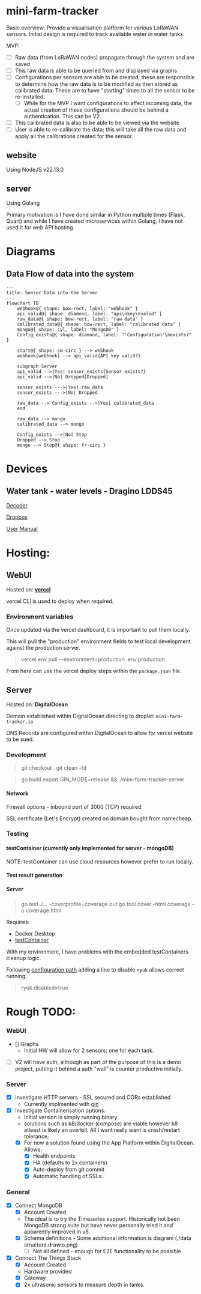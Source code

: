 # mini-farm-tracker

Basic overview:
Provide a visualisation platform for various LoRaWAN sensors.
Initial design is required to track available water in water tanks.

MVP:

- [ ] Raw data (from LoRaWAN nodes) propagate through the system and are saved.
- [ ] This raw data is able to be queried from and displayed via graphs
- [ ] Configurations per sensors are able to be created; these are responsible to determine how the raw data is to be modified as then stored as calibrated data. These are to have "starting" times to all the sensor to be re-installed.
  - [ ] While for the MVP I want configurations to affect incoming data, the actual creation of these configurations should be behind a authentication. This can be V2.
- [ ] This calibrated data is also to be able to be viewed via the website
- [ ] User is able to re-calibrate the data; this will take all the raw data and apply all the calibrations created for the sensor.

## website

Using NodeJS v22.13.0

## server

Using Golang

Primary motivation is I have done similar in Python multiple times (Flask, Quart) and while I have created microservices within Golang, I have not used it for web API hosting.

# Diagrams

## Data Flow of data into the system

```mermaid
---
title: Sensor Data into the Server
---
flowchart TD
    webhook@{ shape: bow-rect, label: "webhook" }
    api_valid@{ shape: diamond, label: "api\nkey\nvalid" }
    raw_data@{ shape: bow-rect, label: "raw data" }
    calibrated_data@{ shape: bow-rect, label: "calibrated data" }
    mongo@{ shape: cyl, label: "MongoDB" }
    Config_exists@{ shape: diamond, label: "'Configuration'\nexists?" }

    start@{ shape: sm-circ } --> webhook
    webhook[webhook] --> api_valid{API key valid?}

    subgraph Server
    api_valid -->|Yes| sensor_exists{Sensor exists?}
    api_valid -->|No| Dropped[Dropped]

    sensor_exists --->|Yes| raw_data
    sensor_exists --->|No| Dropped

    raw_data --> Config_exists -->|Yes| calibrated_data
    end

    raw_data --> mongo
    calibrated_data --> mongo

    Config_exists -->|No| Stop
    Dropped --> Stop
    mongo --> Stop@{ shape: fr-circ }
```

# Devices

## Water tank - water levels - Dragino LDDS45

[Decoder](https://github.com/dragino/dragino-end-node-decoder)

[Dropbox](https://www.dropbox.com/scl/fo/ehbyykfvqb549beg69nly/AGksttCIAr55scX6QxXg4RA?rlkey=crbquiode216okgxrqleck654&e=1&dl=0)

[User Manual](https://wiki.dragino.com/xwiki/bin/view/Main/User%20Manual%20for%20LoRaWAN%20End%20Nodes/LDDS45%20-%20LoRaWAN%20Distance%20Detection%20Sensor%20User%20Manual/)

# Hosting:

## WebUI

Hosted on: <b>[vercel](https://vercel.com)</b>

vercel CLI is used to deploy when required.

### Environment variables
Once updated via the vercel dashboard, it is important to pull them locally.

This will pull the "production" environment fields to test local development against the production server.
> vercel env pull --environment=production .env.production

From here can use the vercel deploy steps within the `package.json` file. 

## Server

Hosted on: <b>DigitalOcean</b>

Domain established within DigitalOcean directing to droplet:
`mini-farm-tracker.io`

DNS Records are configured within DigitalOcean to allow for vercel website to be sued.

### Development

> git checkout .
> git clean -fd

> go build
> export GIN_MODE=release && ./mini-farm-tracker-server

#### Network

Firewall options - inbound port of 3000 (TCP) required

SSL certificate (Let's Encrypt) created on domain bought from namecheap.

### Testing

#### testContainer (currently only implemented for server - mongoDB)

NOTE: testContainer can use cloud resources however prefer to run locally.

#### Test result generation

##### Server

> go test ./... -coverprofile=coverage.out
> go tool cover -html coverage -o coverage.html

Requires:
* Docker Desktop
* [testContainer](https://app.testcontainers.cloud/accounts/14403/dashboard/install?target=windows-desktop)

With my environment, I have problems with the embedded testContainers cleanup logic.

Following [configuration path](https://golang.testcontainers.org/features/configuration/) adding a line to disable `ryuk` allows correct running:

> ryuk.disabled=true



# Rough TODO:

### WebUI
- [] Graphs
    - Initial HW will allow for 2 sensors; one for each tank.
- [ ] V2 will have auth, although as part of the purpose of this is a demo project, putting it behind a auth "wall" is counter productive initially.

### Server
- [x] Investigate HTTP servers - SSL secured and CORs established
    - Currently implmented with [gin](https://github.com/gin-gonic/gin)
- [x] Investigate Containerisation options.
    - Initial version is simply running binary.
    - solutions such as k8/docker (compose) are viable however k8 atleast is likely an overkill. All I want really want is crash/restart tolerance.
    - [x] For now a solution found using the App Platform within DigitalOcean. Allows:
        - [x] Health endpoints
        - [x] HA (defaults to 2x containers)
        - [x] Auto-deploy from git commit
        - [x] Automatic handling of SSLs.

### General

- [x] Connect MongoDB
    - [x] Account Created
    - The ideal is to try the Timeseries support. Historically not been MongoDB strong suite but have never personally tried it and apparently improved in v8.
    - [x] Schema definitions - Some additional information is diagram (./data structure.drawio.png)
        - [ ] Not all defined - enough for E2E functionality to be possible

- [x] Connect The Things Stack
    - [x] Account Created
    - Hardware provided
    - [x] Gateway
    - [x] 2x ultrasonic sensors to measure depth in tanks.
